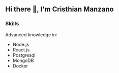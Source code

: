 ## Hi there 👋, I'm Cristhian Manzano

### Skills

Advanced knowledge in:

- Node.js
- React.js
- Postgresql
- MongoDB
- Docker
